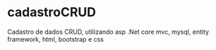# cadastroCRUD
Cadastro de dados CRUD, utilizando asp .Net core mvc, mysql, entity framework, html, bootstrap e css
